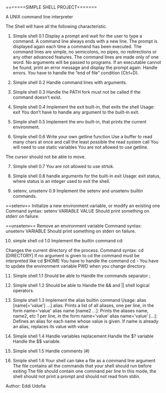 =======SIMPLE SHELL PROJECT=======

A UNIX command line interpreter

The Shell will have all the following characteristic.

1. Simple shell 0.1
Display a prompt and wait for the user to type a command. A command line always ends with a new line.
The prompt is displayed again each time a command has been executed.
The command lines are simple, no semicolons, no pipes, no redirections or any other advanced features.
The command lines are made only of one word. No arguments will be passed to programs.
If an executable cannot be found, print an error message and display the prompt again.
Handle errors.
You have to handle the “end of file” condition (Ctrl+D).

2. Simple shell 0.2
Handle command lines with arguments.

3. Simple shell 0.3
Handle the PATH
fork must not be called if the command doesn’t exist.

4. Simple shell 0.4
Implement the exit built-in, that exits the shell
Usage: exit
You don’t have to handle any argument to the built-in exit.

5. Simple shell 0.5
Implement the env built-in, that prints the current environment.

6. Simple shell 0.6
Write your own getline function
Use a buffer to read many chars at once and call the least possible the read system call
You will need to use static variables
You are not allowed to use getline.

The cursor should not be able to move.

7. Simple shell 0.7
You are not allowed to use strtok.

8. Simple shell 0.8
handle arguments for the built-in exit
Usage: exit status, where status is an integer used to exit the shell.

9. setenv, unsetenv 0.9
Implement the setenv and unsetenv builtin commands.

==setenv==
Initialize a new environment variable, or modify an existing one
Command syntax: setenv VARIABLE VALUE
Should print something on stderr on failure.

==unsetenv==
Remove an environment variable
Command syntax: unsetenv VARIABLE
Should print something on stderr on failure.

10. simple shell cd 1.0
Implement the builtin command cd:

Changes the current directory of the process.
Command syntax: cd [DIRECTORY]
If no argument is given to cd the command must be interpreted like cd $HOME
You have to handle the command cd -
You have to update the environment variable PWD when you change directory.

11. Simple shell 1.1
Should be able to Handle the commands separator ;

12. Simple shell 1.2
Should be able to Handle the && and || shell logical operators.

13. Simple shell 1.3
Implement the alias builtin command
Usage: alias [name[='value'] ...]
alias: Prints a list of all aliases, one per line, in the form name='value'
alias name [name2 ...]: Prints the aliases name, name2, etc 1 per line, in the form name='value'
alias name='value' [...]: Defines an alias for each name whose value is given. If name is already an alias, replaces its value with value

14. Simple shell 1.4
Handle variables replacement
Handle the $? variable
Handle the $$ variable.

15. Simple shell 1.5
Handle comments (#)

16. Smiple shell 1.6
Your shell can take a file as a command line argument
The file contains all the commands that your shell should run before exiting
The file should contain one command per line
In this mode, the shell should not print a prompt and should not read from stdin.


Author:
Eddi Udofia
